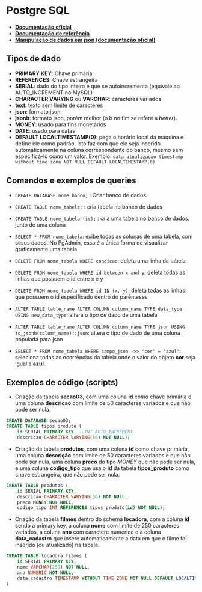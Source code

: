 # Postgre SQL

- **[Documentação oficial](https://www.postgresql.org/docs/current/)**
- **[Documentação de referência](https://www.postgresqltutorial.com/)**
- **[Manipulação de dados em json (documentação oficial)](https://www.postgresql.org/docs/9.3/functions-json.html)**

## Tipos de dado

- **PRIMARY KEY**: Chave primária
- **REFERENCES**: Chave estrangeira
- **SERIAL**: dado do tipo inteiro e que se autoincrementa (equivale ao AUTO_INCREMENT no MySQL)
- **CHARACTER VARYING** ou **VARCHAR**: caracteres variados
- **text**: texto sem limite de caracteres
- **json**: formato json
- **jsonb**: formato json, porém melhor (o b no fim se refere a _better_).
- **MONEY**: usado para fins monetários
- **DATE**: usado para datas
- **DEFAULT LOCALTIMESTAMP(0)**: pega o horário local da máquina e define ele como padrão. Isto faz com que ele seja inserido automaticamente na coluna correspondente do banco, mesmo sem especificá-lo como um valor. Exemplo: `data_atualizacao timestamp without time zone NOT NULL DEFAULT LOCALTIMESTAMP(0)`

## Comandos e exemplos de queries

- `CREATE DATABASE nome_banco;` : Criar banco de dados
- `CREATE TABLE nome_tabela;` : cria tabela no banco de dados
- `CREATE TABLE nome_tabela (id);` : cria uma tabela no banco de dados, junto de uma coluna
- `SELECT * FROM nome_tabela`: exibe todas as colunas de uma tabela, com sesus dados. No PgAdmin, essa é a única forma de visualizar graficamente uma tabela
- `DELETE FROM nome_tabela WHERE condicao`: deleta uma linha da tabela
- `DELETE FROM nome_tabela WHERE id between x and y`: deleta todas as linhas que possuem o id entre x e y
- `DELETE FROM nome_tabela WHERE id IN (x, y)`: deleta todas as linhas que possuem o id especificado dentro do parênteses
- `ALTER TABLE table_name ALTER COLUMN column_name TYPE data_type USING new_data_type`: altera o tipo de dado de uma tabela
- `ALTER TABLE table_name ALTER COLUMN column_name TYPE json USING to_jsonb(column_name)::json`: altera o tipo de dado de uma coluna populada para json

- `SELECT * FROM nome_tabela WHERE campo_json ->> 'cor' = 'azul'`: seleciona todas as ocorrências da tabela onde o valor do objeto **cor** seja igual a **azul**.

## Exemplos de código (scripts)

- Criação da tabela **secao03**, com uma coluna **id** como chave primária e uma coluna **descricao** com limite de 50 caracteres variados e que não pode ser nula.

```sql
CREATE DATABASE secao03;
CREATE TABLE tipos_produto (
    id SERIAL PRIMARY KEY, --INT AUTO_INCREMENT
    descricao CHARACTER VARYING(50) NOT NULL);
```

- Criação da tabela **produtos**, com uma coluna **id** como chave primária, uma coluna **descrição** com limite de 50 caracteres variados e que não pode ser nula, uma coluna **preco** do tipo _MONEY_ que não pode ser nula, e uma coluna **codigo_tipo** que usa o **id** da tabela **tipos_produto** como chave estrangeira, que não pode ser nula.

```sql
CREATE TABLE produtos (
    id SERIAL PRIMARY KEY,
    descricao CHARACTER VARYING(50) NOT NULL,
    preco MONEY NOT NULL,
    codigo_tipo INT REFERENCES tipos_produto(id) NOT NULL);
```

- Criação da tabela **filmes** dentro do schema **locadora**, com a coluna **id** sendo a primary key, a coluna **nome** com limite de 250 caracteres variados, a coluna **ano** com caractere numérico e a coluna **data_cadastro** que insere automaticamente a data em que o filme foi inserido (ou atualizado) na tabela.

```sql
CREATE TABLE locadora.filmes (
    id SERIAL PRIMARY KEY,
    nome VARCHAR(250) NOT NULL,
    ano NUMERIC NOT NULL,
    data_cadastro TIMESTAMP WITHOUT TIME ZONE NOT NULL DEFAULT LOCALTIMESTAMP(0)
)
```
